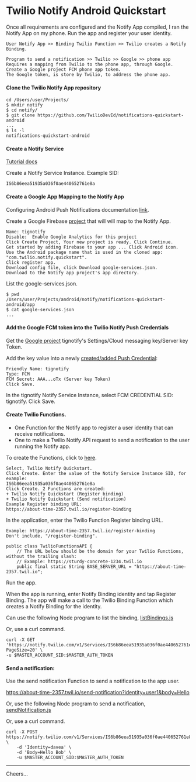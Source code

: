 # Twilio Notify Android Quickstart

Once all requirements are configured and the Notify App compiled,
I ran the Notify App on my phone.
Run the app and register your user identity.
````
User Notify App >> Binding Twilio Function >> Twilio creates a Notify Binding.

Program to send a notification >> Twilio >> Google >> phone app
Requires a mapping from Twilio to the phone app, through Google.
Create a Google project FCM phone app token.
The Google token, is store by Twilio, to address the phone app.
````
#### Clone the Twilio Notify App repository

````
cd /Users/user/Projects/
$ mkdir notify
$ cd notify/
$ git clone https://github.com/TwilioDevEd/notifications-quickstart-android
...
$ ls -l
notifications-quickstart-android
````

#### Create a Notify Service

[Tutorial docs](https://www.twilio.com/docs/notify/quickstart/android)

Create a Notify Service Instance. Example SID:
````
IS6b86eea51935a036f0ae440652761e8a
````

#### Create a Google App Mapping to the Notify App

Configuring Android Push Notifications
documentation [link](https://www.twilio.com/docs/notify/configure-android-push-notifications).

Create a Google Firebase [project](https://console.firebase.google.com/)
that will will map to the Notify App.
````
Name: tignotify
Disable:  Enable Google Analytics for this project
Click Create Project, Your new project is ready. Click Continue.
Get started by adding Firebase to your app ... Click Android icon.
Use the Android package name that is used in the cloned app: "com.twilio.notify.quickstart".
Click register app.
Download config file, click Download google-services.json.
Download to the Notify app project's app directory.
````

List the google-services.json.
````
$ pwd
/Users/user/Projects/android/notify/notifications-quickstart-android/app
$ cat google-services.json
...
````

#### Add the Google FCM token into the Twilio Notify Push Credentials

Get the [Google project](https://console.firebase.google.com/)
tignotify's Settings/Cloud messaging key/Server key Token.

Add the key value into a newly [created/added Push Credential](https://www.twilio.com/console/notify/credentials/create):
````
Friendly Name: tignotify
Type: FCM
FCM Secret: AAA...oTx (Server key Token)
Click Save.
````
In the tignotify Notify Service Instance, select FCM CREDENTIAL SID: tignotify. Click Save.

#### Create Twilio Functions.

+ One Function for the Notify app to register a user identity that can receive notifications.
+ One to make a Twilio Notify API request to send a notification to the user running the Notify app.

To create the Functions, click to [here](https://www.twilio.com/console/functions/manage).
````
Select, Twilio Notify Quickstart.
Click Create. Enter the value of the Notify Service Instance SID, for example:
IS6b86eea51935a036f0ae440652761e8a
Click Create. 2 Functions are created:
+ Twilio Notify Quickstart (Register binding)
+ Twilio Notify Quickstart (Send notification)
Example Register binding URL:
https://about-time-2357.twil.io/register-binding
````

In the application, enter the Twilio Function Register binding URL.
````
Example: https://about-time-2357.twil.io/register-binding
Don't include, "/register-binding".

public class TwilioFunctionsAPI {
    // The URL below should be the domain for your Twilio Functions, without the trailing slash:
    // Example: https://sturdy-concrete-1234.twil.io
    public final static String BASE_SERVER_URL = "https://about-time-2357.twil.io";
````

Run the app.

When the app is running, enter Notify Binding identity and tap Register Binding.
The app will make a call to the Twilio Binding Function which creates a Notify Binding for the identity.

Can use the following Node program to list the binding, [listBindings.js](listBindings.js)

Or, use a curl command.
````
curl -X GET 'https://notify.twilio.com/v1/Services/IS6b86eea51935a036f0ae440652761e8a/Bindings?PageSize=20' \
-u $MASTER_ACCOUNT_SID:$MASTER_AUTH_TOKEN
````

#### Send a notification:

Use the send notification Function to send a notification to the app user.

https://about-time-2357.twil.io/send-notification?identity=user1&body=Hello

Or, use the following Node program to send a notification, [sendNotification.js](sendNotification.js)

Or, use a curl command.
````
curl -X POST https://notify.twilio.com/v1/Services/IS6b86eea51935a036f0ae440652761e8a/Notifications \
    -d 'Identity=davea' \
    -d 'Body=Hello Bob' \
    -u $MASTER_ACCOUNT_SID:$MASTER_AUTH_TOKEN
````

--------------------------------------------------------------------------------

Cheers...
